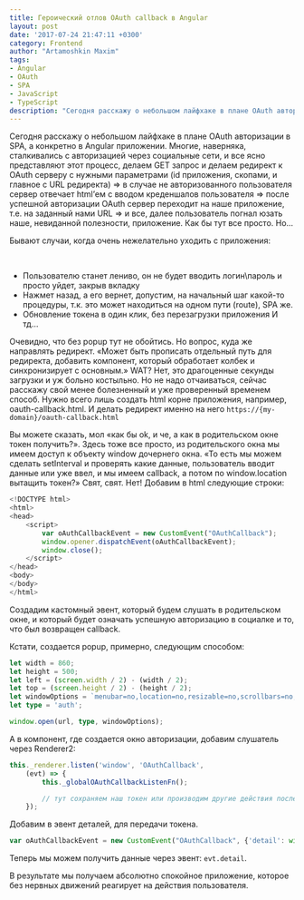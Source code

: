 ```yaml
---
title: Героический отлов OAuth callback в Angular
layout: post
date: '2017-07-24 21:47:11 +0300'
category: Frontend
author: "Artamoshkin Maxim"
tags:
- Angular
- OAuth
- SPA
- JavaScript
- TypeScript
description: "Сегодня расскажу о небольшом лайфхаке в плане OAuth авторизации в SPA, а конкретно в Angular приложении. Многие, наверняка, сталкивались с авторизацией через социальные сети, и все ясно представляют этот процесс, делаем GET запрос и делаем редирект к OAuth серверу с нужными параметрами (id приложения, скопами, и главное с URL редиректа) => в случае не авторизованного пользователя сервер отвечает html’ем с вводом креденшалов пользователя => после успешной авторизации OAuth сервер переходит на наше приложение, т.е. на заданный нами URL =>  и все, далее пользователь погнал юзать наше, невиданной полезности, приложение. Как бы тут все просто. Но… Бывают случаи, когда очень нежелательно уходить с приложения:" 
---
```


Сегодня расскажу о небольшом лайфхаке в плане OAuth авторизации в SPA, а конкретно в Angular приложении. Многие, наверняка, сталкивались с авторизацией через социальные сети, и все ясно представляют этот процесс, делаем GET запрос и делаем редирект к OAuth серверу с нужными параметрами (id приложения, скопами, и главное с URL редиректа) => в случае не авторизованного пользователя сервер отвечает html’ем с вводом креденшалов пользователя => после успешной авторизации OAuth сервер переходит на наше приложение, т.е. на заданный нами URL =>  и все, далее пользователь погнал юзать наше, невиданной полезности, приложение. Как бы тут все просто. Но… 

<!-- more -->

Бывают случаи, когда очень нежелательно уходить с приложения:



<br>

- Пользователю станет лениво, он не будет вводить логин\пароль и просто уйдет, закрыв вкладку
- Нажмет назад, а его вернет, допустим, на начальный шаг какой-то процедуры, т.к. это может находиться на одном пути (route), SPA же.
- Обновление токена в один клик, без перезагрузки приложения
И тд…

Очевидно, что без popup тут не обойтись. Но вопрос, куда же направлять редирект. «Может быть прописать отдельный путь для редиректа, добавить компонент, который обработает колбек и синхронизирует с основным.» WAT? Нет, это  драгоценные секунды загрузки и уж больно костыльно. Но не надо отчаиваться, сейчас расскажу свой менее болезненный и уже проверенный временем способ.
Нужно всего лишь создать html корне приложения, например, oauth-callback.html. И делать редирект именно на него
`https://{my-domain}/oauth-callback.html`

Вы можете сказать, мол «как бы ok, и че, а как в родительском окне токен получить?». Здесь тоже все просто, из родительского окна мы имеем доступ к объекту window дочернего окна.
«То есть мы можем сделать setInterval и проверять какие данные, пользователь вводит данные или уже ввел, и мы имеем callback, а потом по window.location вытащить токен?» 
Свят, свят. Нет!  Добавим в html следующие строки: 

```ts  
<!DOCTYPE html>
<html>
<head>  
    <script>
        var oAuthCallbackEvent = new CustomEvent("OAuthCallback");
        window.opener.dispatchEvent(oAuthCallbackEvent);
        window.close();
    </script>
</head>
<body>
</body>
</html>
```

Создадим кастомный эвент, который будем слушать в родительском окне, и который будет означать успешную авторизацию в социалке и то, что был возвращен callback.

Кстати, создается popup, примерно, следующим способом: 

```ts
let width = 860;
let height = 500;
let left = (screen.width / 2) - (width / 2);
let top = (screen.height / 2) - (height / 2);
let windowOptions = `menubar=no,location=no,resizable=no,scrollbars=no,status=no, width=${width}, height=${height}, top=${top}, left=${left}`;
let type = 'auth';

window.open(url, type, windowOptions);
```

А в компонент, где создается окно авторизации, добавим слушатель через Renderer2:

```ts
this._renderer.listen('window', 'OAuthCallback',
    (evt) => {
        this._globalOAuthCallbackListenFn();

		// тут сохраняем наш токен или производим другие действия после успешной авторизации
    });
```

Добавим в эвент деталей, для передачи токена.
```ts 
var oAuthCallbackEvent = new CustomEvent("OAuthCallback", {'detail': window.location.search});
```

Теперь мы можем получить данные через эвент: `evt.detail`.

В результате мы получаем абсолютно спокойное приложение, которое без нервных движений реагирует на действия пользователя. 